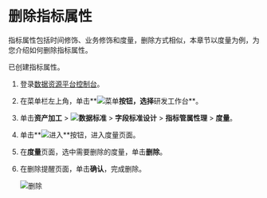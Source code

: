 # 删除指标属性

指标属性包括时间修饰、业务修饰和度量，删除方式相似，本章节以度量为例，为您介绍如何删除指标属性。

已创建指标属性。

1.  登录[数据资源平台控制台](https://dataq.console.aliyun.com)。

2.  在菜单栏左上角，单击**![菜单](https://static-aliyun-doc.oss-accelerate.aliyuncs.com/assets/img/zh-CN/6504337061/p188771.png)**按钮，选择**研发工作台**。

3.  单击**资产加工** \> **![数据标准](https://static-aliyun-doc.oss-accelerate.aliyuncs.com/assets/img/zh-CN/6358100161/p208862.png)** \> **字段标准设计** \> **指标管属性理** \> **度量**。

4.  单击**![进入](https://static-aliyun-doc.oss-accelerate.aliyuncs.com/assets/img/zh-CN/6504337061/p188815.png)**按钮，进入度量页面。

5.  在**度量**页面，选中需要删除的度量，单击**删除**。

6.  在删除提醒页面，单击**确认**，完成删除。

    ![删除](https://static-aliyun-doc.oss-accelerate.aliyuncs.com/assets/img/zh-CN/0176160161/p212819.png)


